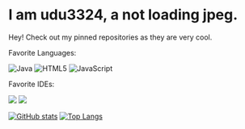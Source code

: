 # I am udu3324, a not loading jpeg.
Hey! Check out my pinned repositories as they are very cool. 

Favorite Languages:

![Java](https://img.shields.io/badge/-Java-gray?style=for-the-badge&logo=java)
![HTML5](https://img.shields.io/badge/-HTML5-gray?style=for-the-badge&logo=html5)
![JavaScript](https://img.shields.io/badge/-JavaScript-gray?style=for-the-badge&logo=javascript)

Favorite IDEs:

<img src="https://img.shields.io/badge/-IntelliJ-0d0d0d?style=for-the-badge&logo=IntelliJ-IDEA&logoColor=ffffff" />
<img src="https://img.shields.io/badge/-VsCode-0d0d0d?style=for-the-badge&logo=Visual-Studio-Code&logoColor=0083D0" />

[![GitHub stats](https://github-readme-stats.vercel.app/api?username=udu3324&theme=gotham)](https://github.com/udu3324/github-readme-stats)
[![Top Langs](https://github-readme-stats.vercel.app/api/top-langs/?username=udu3324&layout=compact&theme=gotham)](https://github.com/anuraghazra/github-readme-stats)
